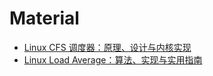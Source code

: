 # Material

-   [Linux CFS 调度器：原理、设计与内核实现](https://arthurchiao.art/blog/linux-cfs-design-and-implementation-zh/) 
-   [Linux Load Average：算法、实现与实用指南](https://arthurchiao.art/blog/linux-loadavg-zh/) 





